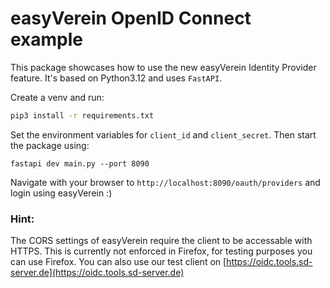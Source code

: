 # easyVerein OpenID Connect example

This package showcases how to use the new easyVerein Identity Provider feature.
It's based on Python3.12 and uses `FastAPI`.

Create a venv and run:
```bash
pip3 install -r requirements.txt
```

Set the environment variables for `client_id` and `client_secret`. 
Then start the package using:

```
fastapi dev main.py --port 8090
```

Navigate with your browser to `http://localhost:8090/oauth/providers` and login using easyVerein :)

### Hint:

The CORS settings of easyVerein require the client to be accessable with HTTPS. This is currently not enforced in Firefox, for testing purposes you can use Firefox. 
You can also use our test client on [https://oidc.tools.sd-server.de](https://oidc.tools.sd-server.de)
